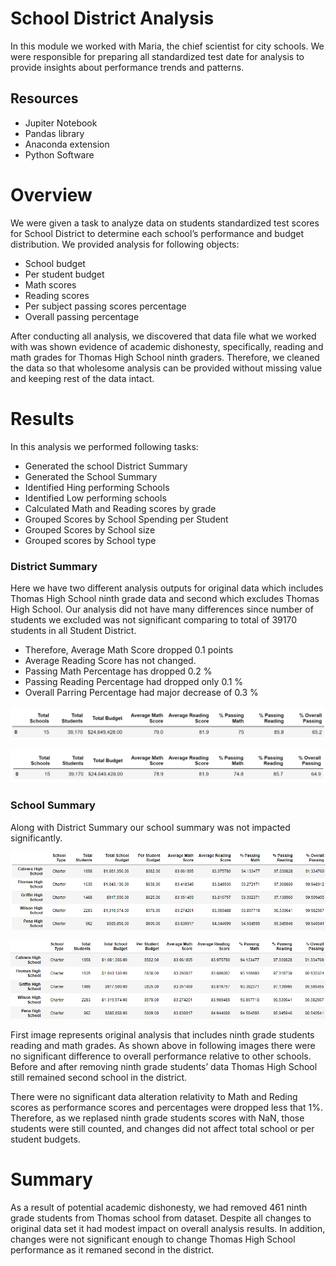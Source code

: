 # School District Analysis
In this module we worked with Maria, the chief scientist for city schools. 
We were responsible for preparing all standardized test date for analysis to provide insights about performance trends and patterns. 

## Resources 
- Jupiter Notebook
- Pandas library 
- Anaconda extension
- Python Software

# Overview
We were given a task to analyze data on students standardized test scores for School District to determine each school’s performance and budget distribution. 
We provided analysis for following objects:
- School budget 
- Per student budget 
- Math scores 
- Reading scores 
- Per subject passing scores percentage 
- Overall passing percentage  

After conducting all analysis, we discovered that data file what we worked with was shown evidence of academic dishonesty, specifically, reading and math grades for Thomas High School ninth graders. Therefore, we cleaned the data so that wholesome analysis can be provided without missing value and keeping rest of the data intact.

# Results
In this analysis we performed following tasks:
- Generated the school District Summary 
- Generated the School Summary 
- Identified Hing performing Schools
- Identified Low performing schools 
- Calculated Math and Reading scores by grade 
- Grouped Scores by School Spending per Student
- Grouped Scores by School size
- Grouped scores by School type 

### District Summary 
Here we have two different analysis outputs for original data which includes Thomas High School ninth grade data and second which excludes Thomas High School. Our analysis did not have many differences since number of students we excluded was not significant comparing to total of 39170 students in all Student District.

- Therefore, Average Math Score dropped 0.1 points
- Average Reading Score has not changed.
- Passing Math Percentage has dropped 0.2 %
- Passing Reading Percentage had dropped only 0.1 %
- Overall Parring Percentage had major decrease of 0.3 %

![Org_DistrictlSummary](https://github.com/kossakova/School_District_Analysis/blob/main/Analysis%20Images/Org_DistrictSummary.png)


![New_DistrictlSummary](https://github.com/kossakova/School_District_Analysis/blob/main/Analysis%20Images/New_DistrictlSummary.png)


### School Summary 
Along with District Summary our school summary was not impacted significantly. 


![school_summary_before](https://github.com/kossakova/School_District_Analysis/blob/main/Analysis%20Images/school_summary_before.png)

![school_summary_after](https://github.com/kossakova/School_District_Analysis/blob/main/Analysis%20Images/school_summary_after.png)

First image represents original analysis that includes ninth grade students reading and math grades. As shown above in following images there were no significant difference to overall performance relative to other schools. Before and after removing ninth grade students’ data Thomas High School still remained second school in the district. 

There were no significant data alteration relativity to Math and Reding scores as performance scores and percentages were dropped less that 1%. 
Therefore, as we replased ninth grade students scores with NaN, those students were still counted, and changes did not affect total school or per student budgets. 
# Summary
As a result of potential academic dishonesty, we had removed 461 ninth grade students from Thomas school from dataset. Despite all changes to original data set it had modest impact on overall analysis results. In addition, changes were not significant enough to change Thomas High School performance as it remaned second in the district. 

